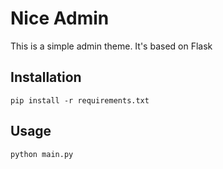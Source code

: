 # Nice Admin

This is a simple admin theme. It's based on Flask

## Installation
```
pip install -r requirements.txt
```
## Usage
```
python main.py
```
